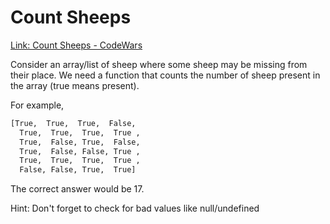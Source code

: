 # Count Sheeps
[Link: Count Sheeps - CodeWars](https://www.codewars.com/kata/54edbc7200b811e956000556/train/python)

Consider an array/list of sheep where some sheep may be missing from their place. We need a function that counts the number of sheep present in the array (true means present).

For example,

```bash
[True,  True,  True,  False,
  True,  True,  True,  True ,
  True,  False, True,  False,
  True,  False, False, True ,
  True,  True,  True,  True ,
  False, False, True,  True]
```

The correct answer would be 17.

Hint: Don't forget to check for bad values like null/undefined
